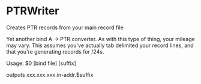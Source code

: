 PTRWriter
=========

Creates PTR records from your main record file

Yet another bind A -> PTR converter. As with this type of thing, your mileage may vary. 
This assumes you've actually tab delimited your record lines, and that you're generating records for /24s.

Usage: $0 [bind file] [suffix]

outputs xxx.xxx.xxx.in-addr.$suffix
